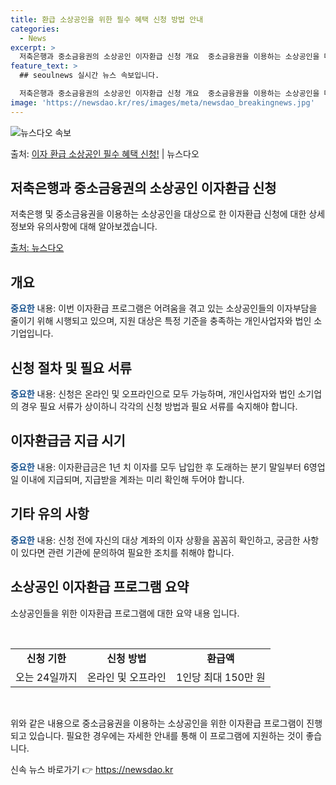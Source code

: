 ```yaml
---
title: 환급 소상공인을 위한 필수 혜택 신청 방법 안내
categories:
  - News
excerpt: >
  저축은행과 중소금융권의 소상공인 이자환급 신청 개요  중소금융권을 이용하는 소상공인을 대상으로 한 2분기 이…
feature_text: >
  ## seoulnews 실시간 뉴스 속보입니다.

  저축은행과 중소금융권의 소상공인 이자환급 신청 개요  중소금융권을 이용하는 소상공인을 대상으로 한 2분기 이…
image: 'https://newsdao.kr/res/images/meta/newsdao_breakingnews.jpg'
---
```


![뉴스다오 속보](https://newsdao.kr/res/images/meta/newsdao_breakingnews.jpg)

<p>출처: <a href="https://newsdao.kr/4279" rel="dofollow">이자 환급 소상공인 필수 혜택 신청!</a> | 뉴스다오</p>

<h2 data-ke-size="size26">저축은행과 중소금융권의 소상공인 이자환급 신청</h2>
저축은행 및 중소금융권을 이용하는 소상공인을 대상으로 한 이자환급 신청에 대한 상세 정보와 유의사항에 대해 알아보겠습니다.

<p data-ke-size="size16"><a href="https://newsdao.kr/4279">출처: 뉴스다오</a></p>

<h2 data-ke-size="size26">개요</h2>
<b><span style="color: #1a5490;">중요한</span></b> 내용: 
이번 이자환급 프로그램은 어려움을 겪고 있는 소상공인들의 이자부담을 줄이기 위해 시행되고 있으며, 지원 대상은 특정 기준을 충족하는 개인사업자와 법인 소기업입니다.

<h2 data-ke-size="size26">신청 절차 및 필요 서류</h2>
<b><span style="color: #1a5490;">중요한</span></b> 내용: 
신청은 온라인 및 오프라인으로 모두 가능하며, 개인사업자와 법인 소기업의 경우 필요 서류가 상이하니 각각의 신청 방법과 필요 서류를 숙지해야 합니다.

<h2 data-ke-size="size26">이자환급금 지급 시기</h2>
<b><span style="color: #1a5490;">중요한</span></b> 내용: 
이자환급금은 1년 치 이자를 모두 납입한 후 도래하는 분기 말일부터 6영업일 이내에 지급되며, 지급받을 계좌는 미리 확인해 두어야 합니다.

<h2 data-ke-size="size26">기타 유의 사항</h2>
<b><span style="color: #1a5490;">중요한</span></b> 내용: 
신청 전에 자신의 대상 계좌의 이자 상황을 꼼꼼히 확인하고, 궁금한 사항이 있다면 관련 기관에 문의하여 필요한 조치를 취해야 합니다.

<h2 data-ke-size="size26">소상공인 이자환급 프로그램 요약</h2>
소상공인들을 위한 이자환급 프로그램에 대한 요약 내용 입니다.

<p data-ke-size="size16">&nbsp;</p>

<table>
	<tbody>
		<tr>
			<td style="text-align: center; height: 17px;"><b>신청 기한</b></td>
			<td style="text-align: center; height: 17px;"><b>신청 방법</b></td>
			<td style="text-align: center; height: 17px;"><b>환급액</b></td>
		</tr>
		<tr>
			<td style="text-align: center; height: 17px;">오는 24일까지</td>
			<td style="text-align: center; height: 17px;">온라인 및 오프라인</td>
			<td style="text-align: center; height: 17px;">1인당 최대 150만 원</td>
		</tr>
	</tbody>
</table>
<p data-ke-size="size16">&nbsp;</p>
위와 같은 내용으로 중소금융권을 이용하는 소상공인을 위한 이자환급 프로그램이 진행되고 있습니다. 필요한 경우에는 자세한 안내를 통해 이 프로그램에 지원하는 것이 좋습니다. 

신속 뉴스 바로가기 👉 <a href="https://newsdao.kr" rel="dofollow">https://newsdao.kr</a>


